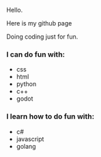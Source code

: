 Hello.

Here is my github page

Doing coding just for fun.

### I can do fun with:
- css
- html
- python
- c++
- godot

### I learn how to do fun with:
- c#
- javascript
- golang
